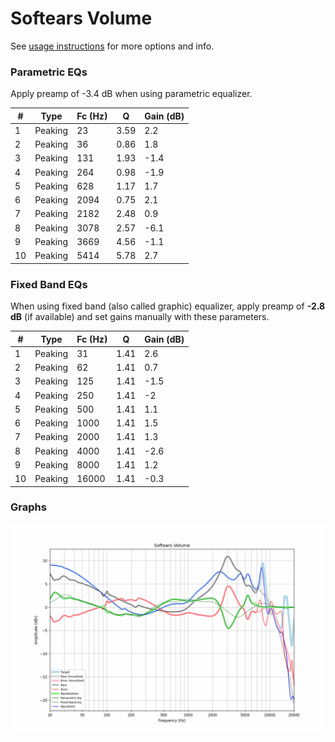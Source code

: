 # Softears Volume
See [usage instructions](https://github.com/jaakkopasanen/AutoEq#usage) for more options and info.

### Parametric EQs
Apply preamp of -3.4 dB when using parametric equalizer.

|   # | Type    |   Fc (Hz) |    Q |   Gain (dB) |
|-----|---------|-----------|------|-------------|
|   1 | Peaking |        23 | 3.59 |         2.2 |
|   2 | Peaking |        36 | 0.86 |         1.8 |
|   3 | Peaking |       131 | 1.93 |        -1.4 |
|   4 | Peaking |       264 | 0.98 |        -1.9 |
|   5 | Peaking |       628 | 1.17 |         1.7 |
|   6 | Peaking |      2094 | 0.75 |         2.1 |
|   7 | Peaking |      2182 | 2.48 |         0.9 |
|   8 | Peaking |      3078 | 2.57 |        -6.1 |
|   9 | Peaking |      3669 | 4.56 |        -1.1 |
|  10 | Peaking |      5414 | 5.78 |         2.7 |

### Fixed Band EQs
When using fixed band (also called graphic) equalizer, apply preamp of **-2.8 dB** (if available) and set gains manually with these parameters.

|   # | Type    |   Fc (Hz) |    Q |   Gain (dB) |
|-----|---------|-----------|------|-------------|
|   1 | Peaking |        31 | 1.41 |         2.6 |
|   2 | Peaking |        62 | 1.41 |         0.7 |
|   3 | Peaking |       125 | 1.41 |        -1.5 |
|   4 | Peaking |       250 | 1.41 |        -2   |
|   5 | Peaking |       500 | 1.41 |         1.1 |
|   6 | Peaking |      1000 | 1.41 |         1.5 |
|   7 | Peaking |      2000 | 1.41 |         1.3 |
|   8 | Peaking |      4000 | 1.41 |        -2.6 |
|   9 | Peaking |      8000 | 1.41 |         1.2 |
|  10 | Peaking |     16000 | 1.41 |        -0.3 |

### Graphs
![](./Softears%20Volume.png)

